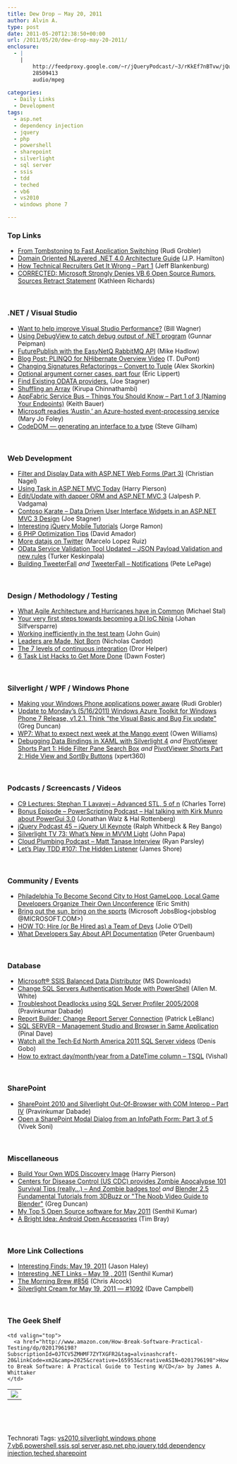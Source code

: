 ```yaml
---
title: Dew Drop – May 20, 2011
author: Alvin A.
type: post
date: 2011-05-20T12:38:50+00:00
url: /2011/05/20/dew-drop-may-20-2011/
enclosure:
  - |
    |
        http://feedproxy.google.com/~r/jQueryPodcast/~3/rKkEf7nBTvw/jQueryPodcast-045-jQueryUIKeynote.mp3
        28509413
        audio/mpeg
        
categories:
  - Daily Links
  - Development
tags:
  - asp.net
  - dependency injection
  - jquery
  - php
  - powershell
  - sharepoint
  - silverlight
  - sql server
  - ssis
  - tdd
  - teched
  - vb6
  - vs2010
  - windows phone 7

---
```

### <a name="top"></a>Top Links

  * [From Tombstoning to Fast Application Switching][1] (Rudi Grobler)
  * [Domain Oriented NLayered .NET 4.0 Architecture Guide][2] (J.P. Hamilton)
  * [How Technical Recruiters Get It Wrong – Part 1][3] (Jeff Blankenburg)
  * <a href="http://reddevnews.com/articles/2011/05/19/microsoft-to-open-source-vb6.aspx" target="_blank">CORRECTED: Microsoft Strongly Denies VB 6 Open Source Rumors, Sources Retract Statement</a> (Kathleen Richards)

&#160;

### <a name="dotnet"></a>.NET / Visual Studio

  * [Want to help improve Visual Studio Performance?][4] (Bill Wagner)
  * [Using DebugView to catch debug output of .NET program][5] (Gunnar Peipman)
  * [FuturePublish with the EasyNetQ RabbitMQ API][6] (Mike Hadlow)
  * [Blog Post: PLINQO for NHibernate Overview Video][7] (T. DuPont)
  * [Changing Signatures Refactorings – Convert to Tuple][8] (Alex Skorkin)
  * [Optional argument corner cases, part four][9] (Eric Lippert)
  * [Find Existing ODATA providers.][10] (Joe Stagner)
  * [Shuffling an Array][11] (Kirupa Chinnathambi)
  * [AppFabric Service Bus – Things You Should Know – Part 1 of 3 (Naming Your Endpoints)][12] (Keith Bauer)
  * [Microsoft readies &#8216;Austin,&#8217; an Azure-hosted event-processing service][13] (Mary Jo Foley)
  * [CodeDOM &#8212; generating an interface to a type][14] (Steve Gilham)

&#160;

### <a name="web"></a>Web Development

  * [Filter and Display Data with ASP.NET Web Forms (Part 3)][15] (Christian Nagel)
  * [Using Task in ASP.NET MVC Today][16] (Harry Pierson)
  * [Edit/Update with dapper ORM and ASP.NET MVC 3][17] (Jalpesh P. Vadgama)
  * [Contoso Karate – Data Driven User Interface Widgets in an ASP.NET MVC 3 Design][18] (Joe Stagner)
  * [Interesting jQuery Mobile Tutorials][19] (Jorge Ramon)
  * [6 PHP Optimization Tips][20] (David Amador)
  * [More datajs on Twitter][21] (Marcelo Lopez Ruiz)
  * [OData Service Validation Tool Updated – JSON Payload Validation and new rules][22] (Turker Keskinpala)
  * [Building TweeterFall][23] _and_ [TweeterFall – Notifications][24] (Pete LePage)

&#160;

### <a name="design"></a>Design / Methodology / Testing

  * [What Agile Architecture and Hurricanes have in Common][25] (Michael Stal)
  * [Your very first steps towards becoming a DI IoC Ninja][26] (Johan Silfversparre)
  * [Working inefficiently in the test team][27] (John Guin)
  * [Leaders are Made, Not Born][28] (Nicholas Cardot)
  * [The 7 levels of continuous integration][29] (Dror Helper)
  * <a href="http://gigaom.com/collaboration/6-task-list-hacks-to-get-more-done/" target="_blank">6 Task List Hacks to Get More Done</a> (Dawn Foster)

&#160;

### <a name="silverlight"></a>Silverlight / WPF / Windows Phone

  * [Making your Windows Phone applications power aware][30] (Rudi Grobler)
  * [Update to Monday&#8217;s (5/16/2011) Windows Azure Toolkit for Windows Phone 7 Release, v1.2.1. Think "the Visual Basic and Bug Fix update"][31] (Greg Duncan)
  * [WP7: What to expect next week at the Mango event][32] (Owen Williams)
  * [Debugging Data Bindings in XAML with Silverlight 4][33] _and_ [PivotViewer Shorts Part 1: Hide Filter Pane Search Box][34] _and_ [PivotViewer Shorts Part 2: Hide View and SortBy Buttons][35] (xpert360)

&#160;

### <a name="podcasts"></a>Podcasts / Screencasts / Videos

  * [C9 Lectures: Stephan T Lavavej &#8211; Advanced STL, 5 of n][36] (Charles Torre)
  * [Bonus Episode &#8211; PowerScripting Podcast &#8211; Hal talking with Kirk Munro about PowerGui 3.0][37] (Jonathan Walz & Hal Rottenberg)
  * <a href="http://feedproxy.google.com/~r/jQueryPodcast/~3/rKkEf7nBTvw/jQueryPodcast-045-jQueryUIKeynote.mp3" target="_blank">jQuery Podcast 45 &#8211; jQuery UI Keynote</a> (Ralph Whitbeck & Rey Bango)
  * [Silverlight TV 73: What&#8217;s New in MVVM Light][38] (John Papa)
  * <a href="http://feedproxy.google.com/~r/cloudPlumbing/~3/wqOhh4jaSZU/matt-tanase-interview" target="_blank">Cloud Plumbing Podcast &#8211; Matt Tanase Interview</a> (Ryan Parsley)
  * [Let&#8217;s Play TDD #107: The Hidden Listener][39] (James Shore)

&#160;

### <a name="events"></a>Community / Events

  * [Philadelphia To Become Second City to Host GameLoop, Local Game Developers Organize Their Own Unconference][40] (Eric Smith)
  * [Bring out the sun, bring on the sports][41] (Microsoft JobsBlog<jobsblog @MICROSOFT.COM>)
  * [HOW TO: Hire (or Be Hired as) a Team of Devs][42] (Jolie O&#8217;Dell)
  * [What Developers Say About API Documentation][43] (Peter Gruenbaum)

&#160;

### <a name="db"></a>Database

  * [Microsoft® SSIS Balanced Data Distributor][44] (MS Downloads)
  * [Change SQL Servers Authentication Mode with PowerShell][45] (Allen M. White)
  * [Troubleshoot Deadlocks using SQL Server Profiler 2005/2008][46] (Pravinkumar Dabade)
  * [Report Builder: Change Report Server Connection][47] (Patrick LeBlanc)
  * [SQL SERVER – Management Studio and Browser in Same Application][48] (Pinal Dave)
  * [Watch all the Tech·Ed North America 2011 SQL Server videos][49] (Denis Gobo)
  * [How to extract day/month/year from a DateTime column – TSQL][50] (Vishal)

&#160;

### <a name="sp"></a>SharePoint

  * [SharePoint 2010 and Silverlight Out-Of-Browser with COM Interop – Part IV][51] (Pravinkumar Dabade)
  * <a href="http://blogs.msdn.com/b/sharepointdev/archive/2011/05/19/open-a-sharepoint-modal-dialog-from-an-infopath-form-part-3-of-5.aspx" target="_blank">Open a SharePoint Modal Dialog from an InfoPath Form: Part 3 of 5</a> (Vivek Soni)

&#160;

### <a name="misc"></a>Miscellaneous

  * [Build Your Own WDS Discovery Image][52] (Harry Pierson)
  * [Centers for Disease Control (US CDC) provides Zombie Apocalypse 101 Survival Tips (really&#8230;) &#8211; And Zombie badges too!][53] _and_ [Blender 2.5 Fundamental Tutorials from 3DBuzz or "The Noob Video Guide to Blender"][54] (Greg Duncan)
  * [My Top 5 Open Source software for May 2011][55] (Senthil Kumar)
  * [A Bright Idea: Android Open Accessories][56] (Tim Bray)

&#160;

### <a name="links"></a>More Link Collections

  * [Interesting Finds: May 19, 2011][57] (Jason Haley)
  * [Interesting .NET Links – May 19 , 2011][58] (Senthil Kumar)
  * [The Morning Brew #856][59] (Chris Alcock)
  * [Silverlight Cream for May 19, 2011 &#8212; #1092][60] (Dave Campbell)

&#160;

### <a name="shelf"></a>The Geek Shelf

<table border="0" cellspacing="0" cellpadding="0">
  <tr>
    <td>
      <img data-recalc-dims="1" decoding="async" src="https://i0.wp.com/ecx.images-amazon.com/images/I/517Z12E2XNL._SL160_.jpg?w=660" />
    </td>
    
    <td valign="top">
      <a href="http://www.amazon.com/How-Break-Software-Practical-Testing/dp/0201796198?SubscriptionId=0JTCV5ZMHMF7ZYTXGFR2&tag=alvinashcraft-20&linkCode=xm2&camp=2025&creative=165953&creativeASIN=0201796198">How to Break Software: A Practical Guide to Testing W/CD</a> by James A. Whittaker
    </td>
  </tr>
</table>

&#160;

<div style="padding-bottom: 0px; margin: 0px; padding-left: 0px; padding-right: 0px; display: inline; float: none; padding-top: 0px" id="scid:C16BAC14-9A3D-4c50-9394-FBFEF7A93539:0e2b0aa5-6152-4a7b-9b4a-5571999cc064" class="wlWriterEditableSmartContent">
  <!--dotnetkickit-->
</div>

&#160;

<div style="padding-bottom: 0px; margin: 0px; padding-left: 0px; padding-right: 0px; display: inline; float: none; padding-top: 0px" id="scid:0767317B-992E-4b12-91E0-4F059A8CECA8:dbb1ab50-2129-4640-995b-e18b3039eb07" class="wlWriterEditableSmartContent">
  Technorati Tags: <a href="http://technorati.com/tags/vs2010" rel="tag">vs2010</a>,<a href="http://technorati.com/tags/silverlight" rel="tag">silverlight</a>,<a href="http://technorati.com/tags/windows+phone+7" rel="tag">windows phone 7</a>,<a href="http://technorati.com/tags/vb6" rel="tag">vb6</a>,<a href="http://technorati.com/tags/powershell" rel="tag">powershell</a>,<a href="http://technorati.com/tags/ssis" rel="tag">ssis</a>,<a href="http://technorati.com/tags/sql+server" rel="tag">sql server</a>,<a href="http://technorati.com/tags/asp.net" rel="tag">asp.net</a>,<a href="http://technorati.com/tags/php" rel="tag">php</a>,<a href="http://technorati.com/tags/jquery" rel="tag">jquery</a>,<a href="http://technorati.com/tags/tdd" rel="tag">tdd</a>,<a href="http://technorati.com/tags/dependency+injection" rel="tag">dependency injection</a>,<a href="http://technorati.com/tags/teched" rel="tag">teched</a>,<a href="http://technorati.com/tags/sharepoint" rel="tag">sharepoint</a>
</div>

 [1]: http://feedproxy.google.com/~r/RudiGroblerInTheCloud/~3/j7fWeGW6eTE/from-tombstoning-to-fast-application-switching
 [2]: http://jphamilton.net/?p=21
 [3]: http://feedproxy.google.com/~r/Blankenthoughts/~3/BfePouF2pp4/
 [4]: http://feedproxy.google.com/~r/billwagner/~3/vZkZUBZlfV0/WanttohelpimproveVisualStudioPerformance
 [5]: http://feedproxy.google.com/~r/gunnarpeipman/~3/WsSlwIPBnl4/using-debugview-to-catch-debug-output-of-net-program.aspx
 [6]: http://feedproxy.google.com/~r/CodeRant/~3/eTzg5lU_Lu4/futurepublish-with-easynetq-rabbitmq.html
 [7]: http://community.codesmithtools.com/CodeSmith_Official_7/b/announcements/archive/2011/05/19/plinqo-for-nhibernate-overview-video.aspx
 [8]: http://www.skorkin.com/2011/05/changing-signatures-refactorings-convert-to-tuple/
 [9]: http://blogs.msdn.com/b/ericlippert/archive/2011/05/19/optional-argument-corner-cases-part-four.aspx
 [10]: http://feedproxy.google.com/~r/MSJoe/~3/m5Jfu91LOwY/
 [11]: http://www.kirupa.com/flash/shuffling_array.htm
 [12]: http://appfabriccat.com/2011/05/appfabric-service-bus-things-you-should-know-part-1-of-3-naming-your-endpoints/
 [13]: http://www.zdnet.com/blog/microsoft/microsoft-readies-austin-an-azure-hosted-event-processing-service/9494
 [14]: http://stevegilham.blogspot.com/2011/05/codedom-generating-interface-to-type.html
 [15]: http://weblogs.thinktecture.com/cnagel/2011/05/filter-and-display-data-with-aspnet-web-forms-part-3.html
 [16]: http://devhawk.net/2011/05/19/using-task-of-t-in-asp-net-mvc-today/
 [17]: http://feedproxy.google.com/~r/blogspot/DotNetJalps/~3/1GPV-jHQeBE/editupdate-with-dapper-orm-and-aspnet.html
 [18]: http://feedproxy.google.com/~r/MSJoe/~3/vbYfXhxAfok/
 [19]: http://feeds.dzone.com/~r/zones/css/~3/edehz6652N0/interesting-jquery-mobile
 [20]: http://feeds.dzone.com/~r/zones/css/~3/YmL4-H9VJ7Q/6-php-optimization-tips
 [21]: http://blogs.msdn.com/b/marcelolr/archive/2011/05/19/more-datajs-on-twitter.aspx
 [22]: http://www.odata.org/blog/2011/5/19/odata-service-validation-tool-updated-%E2%80%93-json-payload-validation-and-new-rules
 [23]: http://feedproxy.google.com/~r/PeteLePage/~3/Ash4hPFSiOQ/
 [24]: http://feedproxy.google.com/~r/PeteLePage/~3/Occ_o7EA6xI/
 [25]: http://www.infoq.com/news/2011/05/agilearch
 [26]: http://feedproxy.google.com/~r/jayway/posts/~3/6IkM8JAUI8A/
 [27]: http://blogs.msdn.com/b/johnguin/archive/2011/05/19/working-inefficiently-in-the-test-team.aspx
 [28]: http://www.nicholascardot.com/leaders-are-made-not-born/
 [29]: http://feedproxy.google.com/~r/HelperCode/~3/vH3aVo0FxHQ/7-levels-of-continuous-integration.html
 [30]: http://feedproxy.google.com/~r/RudiGroblerInTheCloud/~3/KdkRG83pACE/making-your-windows-phone-applications-power-aware
 [31]: http://coolthingoftheday.blogspot.com/2011/05/update-to-monday-5162011-windows-azure.html
 [32]: http://www.neowin.net/news/wp7-what-to-expect-next-week-at-the-mango-event
 [33]: http://xpert360.wordpress.com/2011/05/19/debugging-data-bindings-in-xaml-with-silverlight-4/
 [34]: http://xpert360.wordpress.com/2011/05/19/pivotviewer-shorts-part-1-hide-filter-pane-search-box/
 [35]: http://xpert360.wordpress.com/2011/05/19/pivotviewer-shorts-part-2-hide-view-and-sortby-buttons/
 [36]: http://channel9.msdn.com/Shows/Going+Deep/C9-Lectures-Stephan-T-Lavavej-Advanced-STL-5-of-n
 [37]: http://feedproxy.google.com/~r/Powerscripting/~3/FFrw2DfAjPo/bonus-episode-power-scripting-podcast-hal-talking-with-kirk-munro-about-power-gui-3-0
 [38]: http://channel9.msdn.com/Shows/SilverlightTV/Silverlight-TV-73-Whats-New-in-MVVM-Light
 [39]: http://jamesshore.com/Blog/Lets-Play/Episode-107.html
 [40]: http://geekadelphia.com/2011/05/19/philadelphia-to-become-second-city-to-host-gameloop-local-game-developers-organize-their-own-unconference/
 [41]: http://feeds.microsoftjobsblog.com/~r/MicrosoftJobsBlog/~3/SmXme2yulBs/
 [42]: http://feedproxy.google.com/~r/Mashable/~3/dveoS-_hUYI/
 [43]: http://feedproxy.google.com/~r/ProgrammableWeb/~3/MJtaTpekm24/
 [44]: http://feedproxy.google.com/~r/MicrosoftDownloadCenter/~3/n1BKJo8Jk2A/details.aspx
 [45]: http://www.sqlservercentral.com/blogs/allenwhite/archive/2011/05/19/change-sql-servers-authentication-mode-with-powershell.aspx
 [46]: http://feedproxy.google.com/~r/sqlservercurry/blog/~3/Wj2-E6eEAIo/troubleshoot-deadlocks-using-sql-server.html
 [47]: http://www.sqlservercentral.com/blogs/sqldownsouth/archive/2011/05/19/report-builder_3A00_--change-report-server-connection.aspx
 [48]: http://blog.sqlauthority.com/2011/05/20/sql-server-management-studio-and-browser-in-same-application/
 [49]: http://blogs.lessthandot.com/index.php/DataMgmt/DBProgramming/MSSQLServer/watch-all-the-tech-ed-north-america-2011-sql-server-videos
 [50]: http://feedproxy.google.com/~r/sqlserverpedia/~3/g_Y1L4OlwJ0/
 [51]: http://feedproxy.google.com/~r/netCurryRecentArticles/~3/omqRYo85ZSE/ShowArticle.aspx
 [52]: http://devhawk.net/2011/05/19/build-your-own-wds-discovery-image/
 [53]: http://coolthingoftheday.blogspot.com/2011/05/centers-for-disease-control-us-cdc.html
 [54]: http://coolthingoftheday.blogspot.com/2011/05/blender-25-fundamental-tutorials-from.html
 [55]: http://feedproxy.google.com/~r/ginktage/EPSB/~3/6D4FKcXOqoM/
 [56]: http://feedproxy.google.com/~r/blogspot/hsDu/~3/7Du6JFCtdA4/bright-idea-android-open-accessories.html
 [57]: http://jasonhaley.com/blog/post.aspx?id=7721013a-8dc3-45a1-8dde-1d761dea9c5c
 [58]: http://feedproxy.google.com/~r/ginktage/EPSB/~3/93ipg4zK07U/
 [59]: http://feedproxy.google.com/~r/ReflectivePerspective/~3/dVufzLfDz5Q/
 [60]: http://geekswithblogs.net/WynApseTechnicalMusings/archive/2011/05/19/145453.aspx